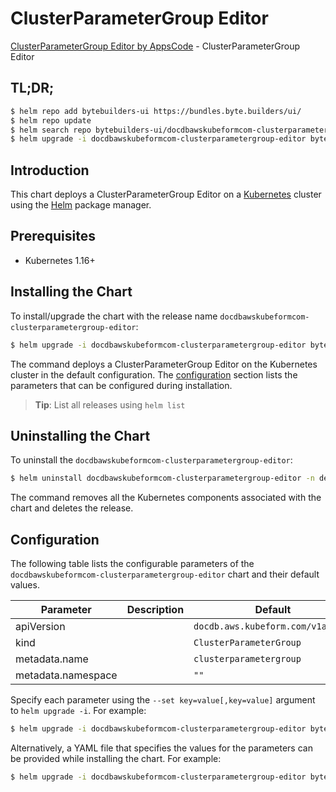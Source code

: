 # ClusterParameterGroup Editor

[ClusterParameterGroup Editor by AppsCode](https://byte.builders) - ClusterParameterGroup Editor

## TL;DR;

```bash
$ helm repo add bytebuilders-ui https://bundles.byte.builders/ui/
$ helm repo update
$ helm search repo bytebuilders-ui/docdbawskubeformcom-clusterparametergroup-editor --version=v0.4.17
$ helm upgrade -i docdbawskubeformcom-clusterparametergroup-editor bytebuilders-ui/docdbawskubeformcom-clusterparametergroup-editor -n default --create-namespace --version=v0.4.17
```

## Introduction

This chart deploys a ClusterParameterGroup Editor on a [Kubernetes](http://kubernetes.io) cluster using the [Helm](https://helm.sh) package manager.

## Prerequisites

- Kubernetes 1.16+

## Installing the Chart

To install/upgrade the chart with the release name `docdbawskubeformcom-clusterparametergroup-editor`:

```bash
$ helm upgrade -i docdbawskubeformcom-clusterparametergroup-editor bytebuilders-ui/docdbawskubeformcom-clusterparametergroup-editor -n default --create-namespace --version=v0.4.17
```

The command deploys a ClusterParameterGroup Editor on the Kubernetes cluster in the default configuration. The [configuration](#configuration) section lists the parameters that can be configured during installation.

> **Tip**: List all releases using `helm list`

## Uninstalling the Chart

To uninstall the `docdbawskubeformcom-clusterparametergroup-editor`:

```bash
$ helm uninstall docdbawskubeformcom-clusterparametergroup-editor -n default
```

The command removes all the Kubernetes components associated with the chart and deletes the release.

## Configuration

The following table lists the configurable parameters of the `docdbawskubeformcom-clusterparametergroup-editor` chart and their default values.

|     Parameter      | Description |                   Default                    |
|--------------------|-------------|----------------------------------------------|
| apiVersion         |             | <code>docdb.aws.kubeform.com/v1alpha1</code> |
| kind               |             | <code>ClusterParameterGroup</code>           |
| metadata.name      |             | <code>clusterparametergroup</code>           |
| metadata.namespace |             | <code>""</code>                              |


Specify each parameter using the `--set key=value[,key=value]` argument to `helm upgrade -i`. For example:

```bash
$ helm upgrade -i docdbawskubeformcom-clusterparametergroup-editor bytebuilders-ui/docdbawskubeformcom-clusterparametergroup-editor -n default --create-namespace --version=v0.4.17 --set apiVersion=docdb.aws.kubeform.com/v1alpha1
```

Alternatively, a YAML file that specifies the values for the parameters can be provided while
installing the chart. For example:

```bash
$ helm upgrade -i docdbawskubeformcom-clusterparametergroup-editor bytebuilders-ui/docdbawskubeformcom-clusterparametergroup-editor -n default --create-namespace --version=v0.4.17 --values values.yaml
```
